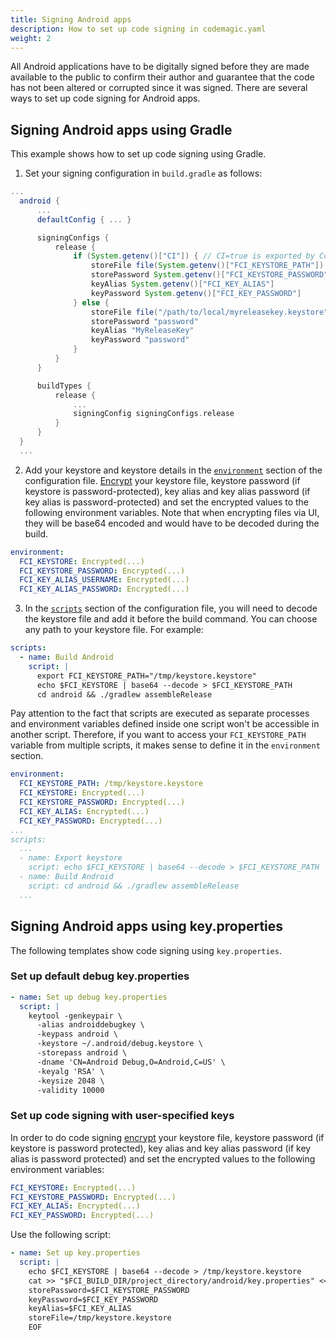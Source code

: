 ```yaml
---
title: Signing Android apps
description: How to set up code signing in codemagic.yaml
weight: 2
---
```


All Android applications have to be digitally signed before they are made available to the public to confirm their author and guarantee that the code has not been altered or corrupted since it was signed. There are several ways to set up code signing for Android apps.

## Signing Android apps using Gradle

This example shows how to set up code signing using Gradle.

1. Set your signing configuration in `build.gradle` as follows:

```gradle
...
  android {
      ...
      defaultConfig { ... }

      signingConfigs {
          release {
              if (System.getenv()["CI"]) { // CI=true is exported by Codemagic
                  storeFile file(System.getenv()["FCI_KEYSTORE_PATH"])
                  storePassword System.getenv()["FCI_KEYSTORE_PASSWORD"]
                  keyAlias System.getenv()["FCI_KEY_ALIAS"]
                  keyPassword System.getenv()["FCI_KEY_PASSWORD"]
              } else {
                  storeFile file("/path/to/local/myreleasekey.keystore")
                  storePassword "password"
                  keyAlias "MyReleaseKey"
                  keyPassword "password"
              }
          }
      }

      buildTypes {
          release {
              ...
              signingConfig signingConfigs.release
          }
      }
  }
  ...
```
2. Add your keystore and keystore details in the [`environment`](../getting-started/yaml#environment) section of the configuration file. [Encrypt](../building/encrypting/#encrypting-sensitive-data) your keystore file, keystore password (if keystore is password-protected), key alias and key alias password (if key alias is password-protected) and set the encrypted values to the following environment variables. Note that when encrypting files via UI, they will be base64 encoded and would have to be decoded during the build.

```yaml
environment:  
  FCI_KEYSTORE: Encrypted(...)
  FCI_KEYSTORE_PASSWORD: Encrypted(...)
  FCI_KEY_ALIAS_USERNAME: Encrypted(...)
  FCI_KEY_ALIAS_PASSWORD: Encrypted(...)
```

3. In the [`scripts`](../getting-started/yaml#scripts) section of the configuration file, you will need to decode the keystore file and add it before the build command. You can choose any path to your keystore file. For example:

```yaml
scripts:
  - name: Build Android
    script: |
      export FCI_KEYSTORE_PATH="/tmp/keystore.keystore"
      echo $FCI_KEYSTORE | base64 --decode > $FCI_KEYSTORE_PATH
      cd android && ./gradlew assembleRelease
```

Pay attention to the fact that scripts are executed as separate processes and environment variables defined inside one script won't be accessible in another script. Therefore, if you want to access your `FCI_KEYSTORE_PATH` variable from multiple scripts, it makes sense to define it in the `environment` section.

```yaml
environment:  
  FCI_KEYSTORE_PATH: /tmp/keystore.keystore
  FCI_KEYSTORE: Encrypted(...)
  FCI_KEYSTORE_PASSWORD: Encrypted(...)
  FCI_KEY_ALIAS: Encrypted(...)
  FCI_KEY_PASSWORD: Encrypted(...)
...
scripts:
  ...
  - name: Export keystore
    script: echo $FCI_KEYSTORE | base64 --decode > $FCI_KEYSTORE_PATH
  - name: Build Android
    script: cd android && ./gradlew assembleRelease
  ...
```

## Signing Android apps using key.properties

The following templates show code signing using `key.properties`.

### Set up default debug key.properties

```yaml
- name: Set up debug key.properties
  script: |
    keytool -genkeypair \
      -alias androiddebugkey \
      -keypass android \
      -keystore ~/.android/debug.keystore \
      -storepass android \
      -dname 'CN=Android Debug,O=Android,C=US' \
      -keyalg 'RSA' \
      -keysize 2048 \
      -validity 10000
```
### Set up code signing with user-specified keys

In order to do code signing [encrypt](../building/encrypting/#encrypting-sensitive-data) your keystore file, keystore password (if keystore is password protected), key alias and key alias password (if key alias is password protected) and set the encrypted values to the following environment variables:

```yaml
FCI_KEYSTORE: Encrypted(...)
FCI_KEYSTORE_PASSWORD: Encrypted(...)
FCI_KEY_ALIAS: Encrypted(...)
FCI_KEY_PASSWORD: Encrypted(...)
```

Use the following script:

```yaml
- name: Set up key.properties
  script: |
    echo $FCI_KEYSTORE | base64 --decode > /tmp/keystore.keystore
    cat >> "$FCI_BUILD_DIR/project_directory/android/key.properties" <<EOF
    storePassword=$FCI_KEYSTORE_PASSWORD
    keyPassword=$FCI_KEY_PASSWORD
    keyAlias=$FCI_KEY_ALIAS
    storeFile=/tmp/keystore.keystore
    EOF
```
